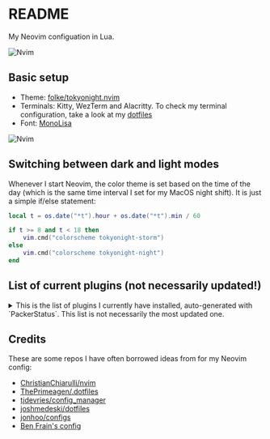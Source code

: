 # README

My Neovim configuation in Lua.

![Nvim](https://user-images.githubusercontent.com/20104703/191853625-ad5ed48b-657e-4a06-b779-4258239f6bd3.gif)

## Basic setup

- Theme: [folke/tokyonight.nvim](https://github.com/folke/tokyonight.nvim)
- Terminals: Kitty, WezTerm and Alacritty. To check my terminal configuration, take a look at my [dotfiles](https://github.com/idr4n/.dotfiles) 
- Font: [MonoLisa](https://www.monolisa.dev/)

![Nvim](https://user-images.githubusercontent.com/20104703/191853774-cc07c0ff-38e2-4fa9-8b86-1aeaeaeed8be.png)

## Switching between dark and light modes

Whenever I start Neovim, the color theme is set based on the time of the day (which is the same time interval I set for my MacOS night shift). It is just a simple if/else statement:

```lua
local t = os.date("*t").hour + os.date("*t").min / 60

if t >= 8 and t < 18 then
	vim.cmd("colorscheme tokyonight-storm")
else
	vim.cmd("colorscheme tokyonight-night")
end
```

## List of current plugins (not necessarily updated!)

<details>
<summary>
This is the list of plugins I currently have installed, auto-generated with `PackerStatus`. This list is not necessarily the most updated one.
</summary>

<br>

- alpha-nvim
- catppuccin
- clipboard-image.nvim
- close-buffers.nvim
- cmp-buffer
- cmp-cmdline
- cmp-nvim-lsp
- cmp-nvim-lua
- cmp-path
- cmp_luasnip
- diffview.nvim
- emmet-vim
- eyeliner.nvim
- friendly-snippets
- fzf
- fzf-lua
- fzf.vim
- gitsigns.nvim
- harpoon
- indent-blankline.nvim
- kanagawa.nvim
- lf.vim
- lsp_signature.nvim
- lualine.nvim
- LuaSnip
- lush.nvim
- mason-lspconfig.nvim
- mason.nvim
- neo-tree.nvim
- nightfox.nvim
- nui.nvim
- null-ls.nvim
- nvim-autopairs
- nvim-cmp
- nvim-colorizer.lua
- nvim-jdtls
- nvim-lspconfig
- nvim-markdown
- nvim-treesitter
- nvim-treesitter-context
- nvim-treesitter-textobjects
- nvim-ts-autotag
- nvim-ts-context-commentstring
- nvim-web-devicons
- packer.nvim
- playground
- plenary.nvim
- popup.nvim
- rasmus.nvim
- rust-tools.nvim
- sqls.nvim
- tabout.nvim
- telescope-fzf-native.nvim
- telescope-luasnip.nvim
- telescope-ui-select.nvim
- telescope.nvim
- todo-comments.nvim
- toggleterm.nvim
- tokyonight.nvim
- trouble.nvim
- vim-bbye
- vim-commentary
- vim-eunuch
- vim-fish
- vim-floaterm
- vim-fugitive
- vim-indent-object
- vim-repeat
- vim-surround
- vim-symlink
- vim-unimpaired
- vim-vinegar
- vim-visual-multi
- zen-mode.nvim
- zenbones.nvim
- zk-nvim
</details>

## Credits

These are some repos I have often borrowed ideas from for my Neovim config:

- [ChristianChiarulli/nvim](https://github.com/ChristianChiarulli/nvim)
- [ThePrimeagen/.dotfiles](https://github.com/ThePrimeagen/.dotfiles)
- [tjdevries/config_manager](https://github.com/tjdevries/config_manager)
- [joshmedeski/dotfiles](https://github.com/joshmedeski/dotfiles)
- [jonhoo/configs](https://github.com/jonhoo/configs)
- [Ben Frain's config](https://gist.github.com/benfrain/97f2b91087121b2d4ba0dcc4202d252f)
